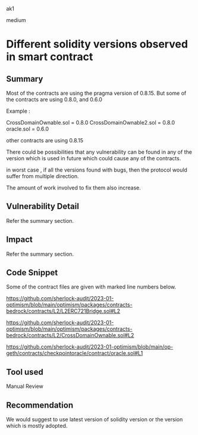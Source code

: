 ak1

medium

# Different solidity versions observed in smart contract

## Summary

Most of the contracts are using the pragma version of 0.8.15. But some of the contracts are using 0.8.0, and 0.6.0

Example :

CrossDomainOwnable.sol = 0.8.0
CrossDomainOwnable2.sol = 0.8.0
oracle.sol = 0.6.0

other contracts are using 0.8.15

There could be possibilities that any vulnerability can be found in any of the version which is used in future which could cause any of the contracts.

in worst case , if all the versions found with bugs, then the protocol would suffer from multiple direction.

The amount of work involved to fix them also increase.

## Vulnerability Detail

Refer the summary section.

## Impact

Refer the summary section.

## Code Snippet

Some of the contract files are given with marked line numbers below.

https://github.com/sherlock-audit/2023-01-optimism/blob/main/optimism/packages/contracts-bedrock/contracts/L2/L2ERC721Bridge.sol#L2

https://github.com/sherlock-audit/2023-01-optimism/blob/main/optimism/packages/contracts-bedrock/contracts/L2/CrossDomainOwnable.sol#L2

https://github.com/sherlock-audit/2023-01-optimism/blob/main/op-geth/contracts/checkpointoracle/contract/oracle.sol#L1

## Tool used

Manual Review

## Recommendation

We would suggest to use latest version of solidity version or the version which is mostly adopted.
